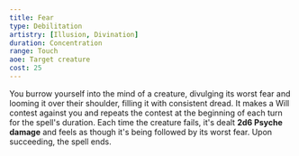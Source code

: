 ```yaml
---
title: Fear
type: Debilitation
artistry: [Illusion, Divination]
duration: Concentration
range: Touch
aoe: Target creature
cost: 25
---
```

You burrow yourself into the mind of a creature, divulging its worst fear and looming it over their
shoulder, filling it with consistent dread. It makes a Will contest against you and repeats the contest at the beginning of each turn for the spell's duration. Each time the creature fails, it's dealt **2d6 Psyche damage** and feels as though it's being followed by its worst fear. Upon succeeding, the spell ends.
